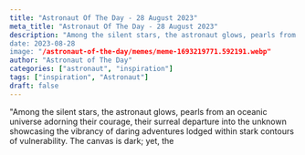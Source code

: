 ```yaml
---
title: "Astronaut Of The Day - 28 August 2023"
meta_title: "Astronaut Of The Day - 28 August 2023"
description: "Among the silent stars, the astronaut glows, pearls from an oceanic universe adorning their courage, their surreal departure into the unknown showcasing the vibrancy of daring adventures lodged within stark contours of vulnerability. The canvas is dark; yet, the
date: 2023-08-28
image: "/astronaut-of-the-day/memes/meme-1693219771.592191.webp"
author: "Astronaut of The Day"
categories: ["astronaut", "inspiration"]
tags: ["inspiration", "Astronaut"]
draft: false
---
```

"Among the silent stars, the astronaut glows, pearls from an oceanic universe adorning their courage, their surreal departure into the unknown showcasing the vibrancy of daring adventures lodged within stark contours of vulnerability. The canvas is dark; yet, the
        